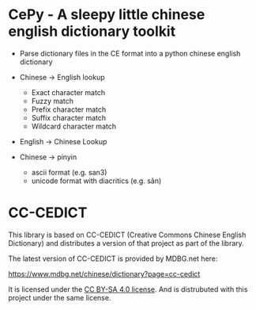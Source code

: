 # CePy - A sleepy little chinese english dictionary toolkit

- Parse dictionary files in the CE format into a python chinese
  english dictionary

- Chinese -> English lookup
  - Exact character match
  - Fuzzy match
  - Prefix character match
  - Suffix character match
  - Wildcard character match

- English -> Chinese Lookup

- Chinese -> pinyin
  - ascii format (e.g. san3)
  - unicode format with diacritics (e.g. sǎn)

# CC-CEDICT

This library is based on CC-CEDICT (Creative Commons Chinese English
Dictionary) and distributes a version of that project as part of the
library.

The latest version of CC-CEDICT is provided by MDBG.net here:

https://www.mdbg.net/chinese/dictionary?page=cc-cedict

It is licensed under the [CC BY-SA 4.0
license](https://creativecommons.org/licenses/by-sa/4.0/). And is
distrubuted with this project under the same license.
